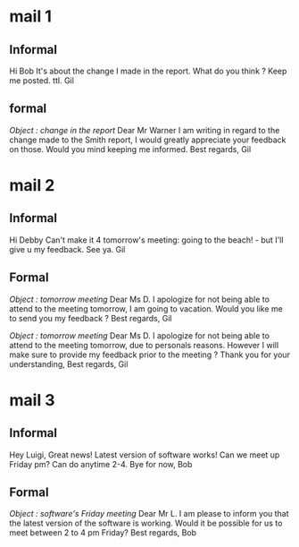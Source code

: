 # mail 1
## Informal
Hi Bob
It's about the change I made in the report. What do you think ? Keep me posted. ttl. Gil
## formal
*Object : change in the report*
Dear Mr Warner
I am writing in regard to the change made to the Smith report, I would greatly appreciate your feedback on those. Would you mind keeping me informed.
Best regards,
Gil
# mail 2
## Informal
Hi Debby
Can't make it 4 tomorrow's meeting: going to the beach! - but I'll give u my feedback.
See ya. Gil
## Formal
*Object : tomorrow meeting*
Dear Ms D.
I apologize for not being able to attend to the meeting tomorrow, I am going to vacation. Would you like me to send you my feedback ?
Best regards,
Gil

*Object : tomorrow meeting*
Dear Ms D.
I apologize for not being able to attend to the meeting tomorrow, due to personals reasons. However I will make sure to provide my feedback prior to the meeting ?
Thank you for your understanding,
Best regards,
Gil
# mail 3
## Informal
Hey Luigi,
Great news! Latest version of software works! Can we meet up Friday pm? Can do anytime 2-4.
Bye for now, Bob
## Formal
*Object : software's Friday meeting*
Dear Mr L.
I am please to inform you that the latest version of the software is working. Would it be possible for us to meet between 2 to 4 pm Friday?
Best regards,
Bob